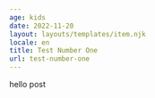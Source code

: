 ```yaml
---
age: kids
date: 2022-11-20
layout: layouts/templates/item.njk
locale: en
title: Test Number One
url: test-number-one
---
```


hello post